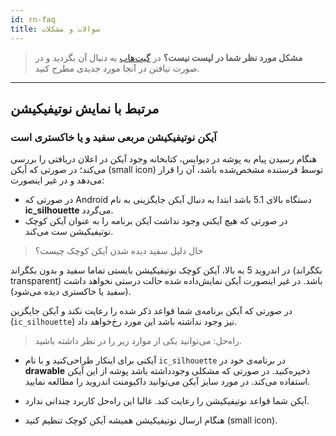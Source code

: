 ```yaml
---
id: rn-faq
title: سوالات و مشکلات
---
```


> **مشکل مورد نظر شما در لیست نیست؟** در [گیت‌هاب](https://github.com/pusheco/pushe-react-native/issues?utf8=%E2%9C%93&q=is%3Aissue) به دنبال آن بگردید و در صورت نیافتن در آنجا مورد جدیدی مطرح کنید.

---

## مرتبط با نمایش نوتیفیکیشن

### آیکن نوتیفیکیشن مربعی سفید و یا خاکستری‌ است

هنگام رسیدن پیام به پوشه در دیوایس، کتابخانه وجود آیکن در اعلان دریافتی را بررسی می‌کند؛ در صورتی که آیکن (small icon) توسط فرستنده مشخص‌شده باشد، آن را قرار می‌دهد و در غیر اینصورت:

* در صورتی که Android دستگاه بالای 5.1 باشد ابتدا به دنبال آیکن جایگزینی به نام **ic_silhouette** می‌گردد.
* در صورتی که هیچ آیکنی وجود نداشت آیکن برنامه را به عنوان آیکن کوچک نوتیفیکیشن ست می‌کند.

> حال دلیل سفید دیده شدن آیکن کوچک چیست؟

در اندروید 5 به بالا، آیکن کوچک نوتیفیکیشن بایستی تماما سفید و بدون بکگراند (بکگراند transparent) باشد. در غیر اینصورت آیکن نمایش‌داده شده حالت درستی نخواهد داشت (سفید یا خاکستری دیده می‌شود).

در صورتی که آیکن برنامه‌ی شما قواعد ذکر شده را رعایت نکند و آیکن جایگزین (`ic_silhouette`) نیز وجود نداشته باشد این مورد رخ‌خواهد داد.

> راه‌حل: می‌توانید یکی از موارد زیر را در نظر داشته باشید.

- آیکنی برای اینکار طراحی‌کنید و با نام ‌`ic_silhouette` در برنامه‌ی خود در **drawable** ذخیره‌کنید. در صورتی که مشکلی وجود‌داشته باشد پوشه از این آیکن استفاده می‌کند. در مورد سایز آیکن می‌توانید داکیومنت اندروید را مطالعه نمایید.

- آیکن شما قواعد نوتیفیکیشن را رعایت کند. غالبا این راه‌حل کاربرد چندانی ندارد.

- هنگام ارسال نوتیفیکیشن همیشه آیکن کوچک تنظیم کنید (small icon).